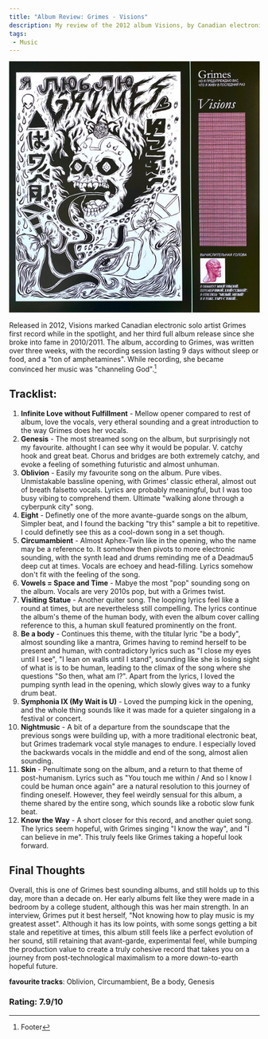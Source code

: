 ```yaml
---
title: "Album Review: Grimes - Visions"
description: My review of the 2012 album Visions, by Canadian electronic artist Grimes.
tags:
 - Music
---
```


![Album art for Visions by Grimes](/assets/img/grimes-visions/albumcover.jpg)

Released in 2012, Visions marked Canadian electronic solo artist Grimes first record while in the spotlight, and her third full album release since she broke into fame in 2010/2011. The album, according to Grimes, was written over three weeks, with the recording session lasting 9 days without sleep or food, and a "ton of amphetamines". While recording, she became convinced her music was "channeling God".[^1]

## Tracklist:
1. **Infinite Love without Fulfillment** - Mellow opener compared to rest of album, love the vocals, very etheral sounding and a great introduction to the way Grimes does her vocals.
2. **Genesis** - The most streamed song on the album, but surprisingly not my favourite. althought I can see why it would be popular. V. catchy hook and great beat. Chorus and bridges are both extremely catchy, and evoke a feeling of something futuristic and almost unhuman.
3. **Oblivion** - Easily my favourite song on the album. Pure vibes. Unmistakable bassline opening, with Grimes' classic etheral, almost out of breath falsetto vocals. Lyrics are probably meaningful, but I was too busy vibing to comprehend them. Ultimate "walking alone through a cyberpunk city" song.
4. **Eight** - Definetly one of the more avante-guarde songs on the album, Simpler beat, and I found the backing "try this" sample a bit to repetitive. I could definetly see this as a cool-down song in a set though.
5. **Circumambient** - Almost Aphex-Twin like in the opening, who the name may be a reference to. It somehow then pivots to more electronic sounding, with the synth lead and drums reminding me of a Deadmau5 deep cut at times. Vocals are echoey and head-filling. Lyrics somehow don't fit with the feeling of the song.
6. **Vowels = Space and Time** - Mabye the most "pop" sounding song on the album. Vocals are very 2010s pop, but with a Grimes twist.
7. **Visiting Statue** - Another quiter song. The looping lyrics feel like a round at times, but are nevertheless still compelling. The lyrics continue the album's theme of the human body, with even the album cover calling reference to this, a human skull featured prominently on the front.
8. **Be a body** - Continues this theme, with the titular lyric "be a body", almost sounding like a mantra, Grimes having to remind herself to be present and human, with contradictory lyrics such as "I close my eyes until I see", "I lean on walls until I stand", sounding like she is losing sight of what is is to be human, leading to the climax of the song where she questions "So then, what am I?". Apart from the lyrics, I loved the pumping synth lead in the opening, which slowly gives way to a funky drum beat.
9. **Symphonia IX (My Wait is U)** - Loved the pumping kick in the opening, and the whole thing sounds like it was made for a quieter singalong in a festival or concert.
10. **Nightmusic** - A bit of a departure from the soundscape that the previous songs were building up, with a more traditional electronic beat, but Grimes trademark vocal style manages to endure. I especially loved the backwards vocals in the middle and end of the song, almost alien sounding.
11. **Skin** - Penultimate song on the album, and a return to that theme of post-humanism. Lyrics such as "You touch me within / And so I know I could be human once again" are a natural resolution to this journey of finding oneself. However, they feel weirdly sensual for this album, a theme shared by the entire song, which sounds like a robotic slow funk beat.
12. **Know the Way** - A short closer for this record, and another quiet song. The lyrics seem hopeful, with Grimes singing "I know the way", and "I can believe in me". This truly feels like Grimes taking a hopeful look forward.

## Final Thoughts
Overall, this is one of Grimes best sounding albums, and still holds up to this day, more than a decade on. Her early albums felt like they were made in a bedroom by a college student, although this was her main strength. In an interview, Grimes put it best herself, "Not knowing how to play music is my greatest asset". Although it has its low points, with some songs getting a bit stale and repetitive at times, this album still feels like a perfect evolution of her sound, still retaining that avant-garde, experimental feel, while bumping the production value to create a truly cohesive record that takes you on a journey from post-technological maximalism to a more down-to-earth hopeful future. 

**favourite tracks**: Oblivion, Circumambient, Be a body, Genesis

### Rating: 7.9/10

[^1]: Footer
